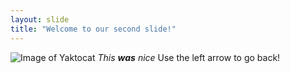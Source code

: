 ```yaml
---
layout: slide
title: "Welcome to our second slide!"
---
```

![Image of Yaktocat](https://octodex.github.com/images/yaktocat.png) _This **was** nice_
Use the left arrow to go back!
